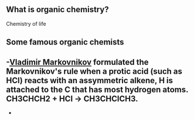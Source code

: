 ## What is organic chemistry?
Chemistry of life

## Some famous organic chemists
-[Vladimir Markovnikov](https://en.wikipedia.org/wiki/Vladimir_Markovnikov) formulated the Markovnikov's rule when a protic acid (such as HCl) reacts with an assymmetric alkene, H is attached to the C that has most hydrogen atoms. CH3CHCH2 + HCl -> CH3CHClCH3.
-
-
